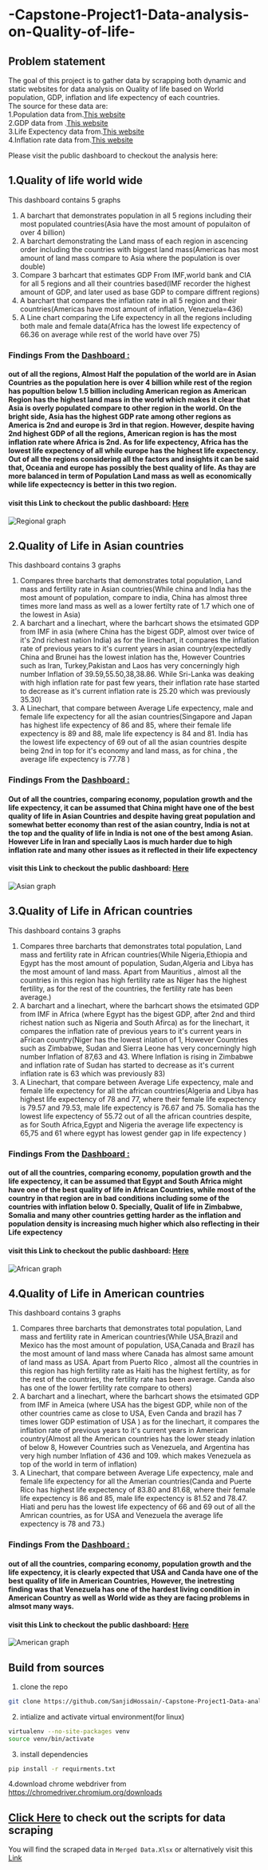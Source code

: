 # -Capstone-Project1-Data-analysis-on-Quality-of-life-

## Problem statement
The goal of this project is to gather data by scrapping both dynamic and static websites for data analysis on Quality of life based on World population, GDP, inflation and life expectency of each countries.<br/>
The source for these data are:<br/>
1.Population data from.[This website](https://www.worldometers.info/world-population/population-by-country/)<br/>
2.GDP data from .[This website](https://en.wikipedia.org/wiki/List_of_countries_by_GDP_(PPP)) <br/>
3.Life Expectency data from.[This website](https://en.wikipedia.org/wiki/List_of_countries_by_life_expectancy) <br/>
4.Inflation rate data from.[This website](https://tradingeconomics.com/country-list/inflation-rate?continent=world)<br/>

Please visit the public dashboard to checkout the analysis here:<br/>
## 1.Quality of life world wide<br/>
This dashboard contains 5 graphs<br/>
1. A barchart that demonstrates population in all 5 regions including their most populated countries(Asia have the most amount of populaiton of over 4 billion)
2. A barchart demonstrating the Land mass of each region in ascencing order including the countries with biggest land mass(Americas has most amount of land mass compare to Asia where the population is over double)
3. Compare 3 barhcart that estimates GDP From IMF,world bank and CIA for all 5 regions and all their countries based(IMF recorder the highest amount of GDP, and later used as base GDP to compare diffrent regions)
4. A barchart that compares the inflation rate in all 5 region and their countries(Americas have most amount of inflation, Venezuela=436)
5. A Line chart comparing the Life expectency in all the regions including both male and female data(Africa has the lowest life expectency of 66.36 on average while rest of the world have over 75)<br/>

### Findings From the [Dashboard :](https://public.tableau.com/app/profile/sanjid.hossain/viz/CP1QualityoflifeRegionalworldwide/Regionalgraph?publish=yes)
#### out of all the regions, Almost Half the population of the world are in Asian Countries as the population here is over 4 billion while rest of the region has popultion below 1.5 billion including American region as American Region has the highest land mass in the world which makes it clear that Asia is overly populated compare to other region in the world. On the bright side, Asia has the highest GDP rate among other regions as America is 2nd and europe is 3rd in that region. However, despite having 2nd highest GDP of all the regions, American region is has the most inflation rate where Africa is 2nd. As for life expectency, Africa has the lowest life expectency of all while europe has the highest life expectency. Out of all the regions considering all the factors and insights it can be said that, Oceania and europe has possibly the best quality of life. As thay are more balanced in term of Population Land mass as well as economically while life expectecncy is better in this two region.<br/>

#### visit this Link to checkout the public dashboard: [Here](https://public.tableau.com/app/profile/sanjid.hossain/viz/CP1QualityoflifeRegionalworldwide/Regionalgraph?publish=yes) <br/>

![Regional graph](https://github.com/SanjidHossain/-Capstone-Project1-Data-analysis-on-Quality-of-life-/blob/main/Visualization/Data/Graphs/Regional%20graph.png)


## 2.Quality of Life in Asian countries<br/>
This dashboard contains 3 graphs<br/>
1. Compares three barcharts that demonstrates total population, Land mass and fertility rate in Asian countries(While china and India has the most amount of population, compare to india, China has almost three times more land mass as well as a lower fertilty rate of 1.7 which one of the lowest in Asia)
2. A barchart and a linechart, where the barhcart shows the etsimated GDP from IMF in asia (where China has the bigest GDP, almost over twice of it's 2nd richest nation India) as for the linechart, it compares the inflation rate of previous years to it's current years in asian country(expectedly China and Brunei has the lowest inlation has the, However Countries such as Iran, Turkey,Pakistan and Laos has very concerningly high number Inflation of 39.59,55.50,38,38.86. While Sri-Lanka was deaking with high inflation rate for past few years, their inflation rate hase started to decrease as it's current inflation rate is 25.20 which was previously 35.30)  
3. A Linechart, that compare between Average Life expectency, male and female life expectency for all the asian countries(Singapore and Japan has highest life expectency of 86 and 85, where their female life expectency is 89 and 88, male life expectency is 84 and 81. India has the lowest life expectency of 69 out of all the asian countries despite being 2nd in top for it's economy and land mass, as for china , the average life expectency is 77.78 )<br/>
### Findings From the [Dashboard :](https://public.tableau.com/app/profile/sanjid.hossain/viz/QualityofLifeinAsianContinenet/QualityoflifeinAsia?publish=yes) 
#### Out of all the countries, comparing economy, population growth and the life expectency, it can be assumed that China might have one of the best quality of life in Asian Countries and despite having great population and somewhat better economy than rest of the asian country, India is not at the top and the quality of life in India is not one of the best among Asian. However Life in Iran and specially Laos is much harder due to high inflation rate and many other issues as it reflected in their life expectency<br/>
#### visit this Link to checkout the public dashboard: [Here](https://public.tableau.com/app/profile/sanjid.hossain/viz/QualityofLifeinAsianContinenet/QualityoflifeinAsia?publish=yes)<br/>
![Asian graph](https://github.com/SanjidHossain/-Capstone-Project1-Data-analysis-on-Quality-of-life-/blob/main/Visualization/Data/Graphs/Quality%20of%20life%20in%20Asia.png)
<br/>

## 3.Quality of Life in African countries<br/>
This dashboard contains 3 graphs<br/>
1. Compares three barcharts that demonstrates total population, Land mass and fertility rate in African countries(While Nigeria,Ethiopia and Egypt has the most amount of population, Sudan,Algeria and Libya has the most amount of land mass. Apart from Mauritius , almost all the countries in this region has high fertility rate as Niger has the highest fertility, as for the rest of the countries, the fertility rate has been average.)
2. A barchart and a linechart, where the barhcart shows the etsimated GDP from IMF in Africa (where Egypt has the bigest GDP, after 2nd and third richest nation such as Nigeria and South Afirca) as for the linechart, it compares the inflation rate of previous years to it's current years in aFrican country(Niger has the lowest inlation of 1, However Countries such as Zimbabwe, Sudan and Sierra Leone has very concerningly high number Inflation of 87,63 and 43. Where Inflation is rising in Zimbabwe and inflation rate of Sudan has started to decrease as it's current inflation rate is 63 which was previously 83)  
3. A Linechart, that compare between Average Life expectency, male and female life expectency for all the african countries(Algeria and Libya has highest life expectency of 78 and 77, where their female life expectency is 79.57 and 79.53, male life expectency is 76.67 and 75. Somalia has the lowest life expectency of 55.72 out of all the african countries despite, as for South Africa,Egypt and Nigeria the average life expectency is 65,75 and 61 where egypt has lowest gender gap in life expectency )<br/>
### Findings From the [Dashboard :](https://public.tableau.com/app/profile/sanjid.hossain/viz/QualityofLifeinAfricanContinenet/QualityoflifeinAfrica?publish=yes)
#### out of all the countries, comparing economy, population growth and the life expectency, it can be assumed that Egypt and South Africa might have one of the best quality of life in African Countries, while most of the country in that region are in bad conditions including some of the countries with inflation below 0. Specially, Qualit of life in Zimbabwe, Somalia and many other countries getting harder as the inflation and population density is increasing much higher which also reflecting in their Life expectency <br/>
#### visit this Link to checkout the public dashboard: [Here](https://public.tableau.com/app/profile/sanjid.hossain/viz/QualityofLifeinAfricanContinenet/QualityoflifeinAfrica?publish=yes)<br/>
![African graph](https://github.com/SanjidHossain/-Capstone-Project1-Data-analysis-on-Quality-of-life-/blob/main/Visualization/Data/Graphs/Quality%20of%20life%20in%20Africa.png)
## 4.Quality of Life in American countries<br/>
This dashboard contains 3 graphs<br/>
1. Compares three barcharts that demonstrates total population, Land mass and fertility rate in American countries(While USA,Brazil and Mexico has the most amount of population, USA,Canada and Brazil has the most amount of land mass where Canada has almost same amount of land mass as USA. Apart from Puerto RIco , almost all the countries in this region has high fertility rate as Haiti has the highest fertility, as for the rest of the countries, the fertility rate has been average. Canda also has one of the lower fertility rate compare to others)
2. A barchart and a linechart, where the barhcart shows the etsimated GDP from IMF in Ameica (where USA has the bigest GDP, while non of the other countries came as close to USA, Even Canda and brazil has 7 times lower GDP estimation of USA ) as for the linechart, it compares the inflation rate of previous years to it's current years in American country(Almost all the American countries has the lower steady inlation of below 8, However Countries such as Venezuela, and Argentina has very  high number Inflation of 436 and 109. which makes Venezuela as top of the world in term of inflation)  
3. A Linechart, that compare between Average Life expectency, male and female life expectency for all the Amerian countries(Canda and Puerte Rico has highest life expectency of 83.80 and 81.68, where their female life expectency is 86 and 85, male life expectency is 81.52 and 78.47. Hiati and peru has the lowest life expectency of 66 and 69 out of all the Amrican countries, as for USA and Venezuela the average life expectency is 78 and 73.)<br/>
### Findings From the [Dashboard :](https://public.tableau.com/app/profile/sanjid.hossain/viz/QualityofLifeinAmericanContinenet/Dashboard4?publish=yes)
#### out of all the countries, comparing economy, population growth and the life expectency, it is clearly expected that USA and Canda have one of the best quality of life in American Countries, However, the inetresting finding was that Venezuela has one of the hardest living condition in American Country as well as World wide as they are facing problems in almsot many ways.<br/>
#### visit this Link to checkout the public dashboard: [Here](https://public.tableau.com/app/profile/sanjid.hossain/viz/QualityofLifeinAmericanContinenet/Dashboard4?publish=yes)
![American graph](https://github.com/SanjidHossain/-Capstone-Project1-Data-analysis-on-Quality-of-life-/blob/main/Visualization/Data/Graphs/Dashboard%204.png)

## Build from sources
1. clone the repo
```bash
git clone https://github.com/SanjidHossain/-Capstone-Project1-Data-analysis-on-Quality-of-life-.git
```
2. intialize and activate virtual environment(for linux)
```bash
virtualenv --no-site-packages venv
source venv/bin/activate
```
3. install dependencies
```bash
pip install -r requirments.txt
```
4.download chrome webdriver from https://chromedriver.chromium.org/downloads
<br/>
## [Click Here](https://github.com/SanjidHossain/-Capstone-Project1-Data-analysis-on-Quality-of-life-/tree/main/Visualization/Scripts) to check out the scripts for data scraping
You will find the scraped data in `Merged Data.Xlsx` or alternatively visit this [Link](https://github.com/SanjidHossain/-Capstone-Project1-Data-analysis-on-Quality-of-life-/tree/main/Visualization/Data) 
